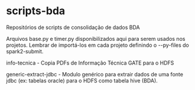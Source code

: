 # scripts-bda
Repositórios de scripts de consolidação de dados BDA

Arquivos base.py e timer.py disponibilizados aqui para serem usados nos projetos. Lembrar de importá-los em cada projeto definindo o --py-files do spark2-submit.


info-tecnica - Copia PDFs de Informação Técnica GATE para o HDFS


generic-extract-jdbc - Modulo genérico para extrair dados de uma fonte jdbc (ex: tabelas oracle) para o HDFS como tabela hive (BDA).

